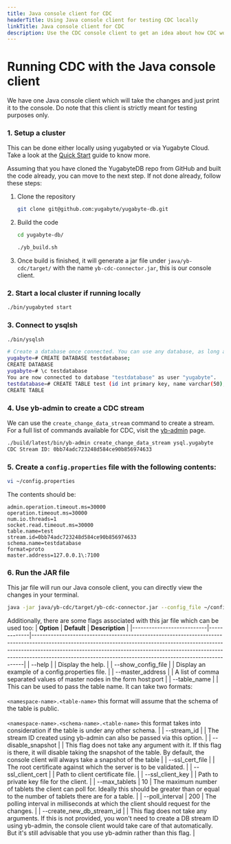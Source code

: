```yaml
---
title: Java console client for CDC
headerTitle: Using Java console client for testing CDC locally
linkTitle: Java console client for CDC
description: Use the CDC console client to get an idea about how CDC works.
---
```


# Running CDC with the Java console client
We have one Java console client which will take the changes and just print it to the console. Do note that this client is strictly meant for testing purposes only.

### 1. Setup a cluster

  This can be done either locally using yugabyted or via Yugabyte Cloud. Take a look at the [Quick Start](https://docs.yugabyte.com/latest/quick-start/) guide to know more.
  
  Assuming that you have cloned the YugabyteDB repo from GitHub and built the code already, you can move to the next step. If not done already, follow these steps:
  1. Clone the repository
        
     ```sh
     git clone git@github.com:yugabyte/yugabyte-db.git
     ```

  2. Build the code
     
     ```sh
     cd yugabyte-db/
     
     ./yb_build.sh
     ```

  3. Once build is finished, it will generate a jar file under `java/yb-cdc/target/` with the name `yb-cdc-connector.jar`, this is our console client.

### 2. Start a local cluster if running locally
  
  ```sh
  ./bin/yugabyted start
  ```

### 3. Connect to ysqlsh

  ```sh
  ./bin/ysqlsh
  
  # Create a database once connected. You can use any database, as long as you have the permission for it. We will be using 'testdatabase' throughout these steps
  yugabyte=# CREATE DATABASE testdatabase;
  CREATE DATABASE
  yugabyte=# \c testdatabase
  You are now connected to database "testdatabase" as user "yugabyte".
  testdatabase=# CREATE TABLE test (id int primary key, name varchar(50), email text);
  CREATE TABLE
  ```
  
### 4. Use yb-admin to create a CDC stream

We can use the `create_change_data_stream` command to create a stream. For a full list of commands available for CDC, visit the [yb-admin](../../admin/yb-admin.md#change-data-capture-cdc-commands) page.

  ```sh
  ./build/latest/bin/yb-admin create_change_data_stream ysql.yugabyte
  CDC Stream ID: 0bb74adc723248d584ce90b856974633
  ```
  
### 5. Create a `config.properties` file with the following contents:
  
  ```sh
  vi ~/config.properties
  ```
  
  The contents should be:
  
  ```properties
  admin.operation.timeout.ms=30000
  operation.timeout.ms=30000
  num.io.threads=1
  socket.read.timeout.ms=30000
  table.name=test
  stream.id=0bb74adc723248d584ce90b856974633
  schema.name=testdatabase
  format=proto
  master.address=127.0.0.1\:7100
  ```
  
### 6. Run the JAR file
  This jar file will run our Java console client, you can directly view the changes in your terminal.
  
  ```bash
  java -jar java/yb-cdc/target/yb-cdc-connector.jar --config_file ~/config.properties
  ```
  
  Additionally, there are some flags associated with this jar file which can be used too:
  | **Option**                | **Default** | **Description**                                                                                                                                                                                                                                                                                                     |
|---------------------------|-------------|---------------------------------------------------------------------------------------------------------------------------------------------------------------------------------------------------------------------------------------------------------------------------------------------------------------------|
| --help                    |             | Display the help.                                                                                                                                                                                                                                                                                                   |
| --show_config_file        |             | Display an example of a config.properties file.                                                                                                                                                                                                                                                                     |
| --master_address          |             | A list of comma separated values of master nodes in the form host:port                                                                                                                                                                                                                                              |
| --table_name              |             | This can be used to pass the table name. It can take two formats:<br/><br/>  `<namespace-name>.<table-name>` this format will assume that the schema of the table is public. <br/><br/>  `<namespace-name>.<schema-name>.<table-name>` this format takes into consideration if the table is under any other schema. |
| --stream_id               |             | The stream ID created using yb-admin can also be passed via this option.                                                                                                                                                                                                                                            |
| --disable_snapshot        |             | This flag does not take any argument with it. If this flag is there, it will disable taking the snapshot of the table. By default, the console client will always take a snapshot of the table                                                                                                                      |
| --ssl_cert_file           |             | The root certificate against which the server is to be validated.                                                                                                                                                                                                                                                   |
| --ssl_client_cert         |             | Path to client certificate file.                                                                                                                                                                                                                                                                                    |
| --ssl_client_key          |             | Path to private key file for the client.                                                                                                                                                                                                                                                                            |
| --max_tablets             |      10     | The maximum number of tablets the client can poll for. Ideally this should be greater than or equal to the number of tablets there are for a table.                                                                                                                                                                 |
| --poll_interval           |     200     | The polling interval in milliseconds at which the client should request for the changes.                                                                                                                                                                                                                            |
| --create_new_db_stream_id |             | This flag does not take any arguments. If this is not provided, you won't need to create a DB stream ID using yb-admin, the console client would take care of that automatically. But it's still advisable that you use yb-admin rather than this flag.                                                             |
